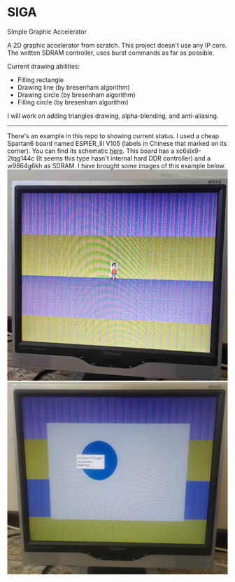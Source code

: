 # SIGA
SImple Graphic Accelerator

A 2D graphic accelerator from scratch. This project doesn't use any IP core.
The written SDRAM controller, uses burst commands as far as possible.

Current drawing abilities:
 - Filling rectangle
 - Drawing line (by bresenham algorithm)
 - Drawing circle (by bresenham algorithm)
 - Filling circle (by bresenham algorithm)
 
I will work on adding triangles drawing, alpha-blending, and anti-aliasing.

---
There's an example in this repo to showing current status. I used a cheap Spartan6 board named ESPIER_III V105 (labels in Chinese that marked on its corner). You can find its schematic [here](document/Espier_III-Schematic.pdf).
This board has a xc6slx9-2tqg144c (It seems this type hasn't internal hard DDR controller) and a w9864g6kh as SDRAM.
I have brought some images of this example below.
![img1](document/1658323557929.jpg)
![img2](document/1658323557936.jpg)

